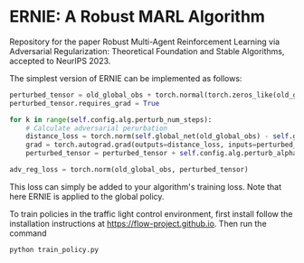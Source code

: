 # ERNIE: A Robust MARL Algorithm
Repository for the paper Robust Multi-Agent Reinforcement Learning via Adversarial Regularization: Theoretical Foundation and Stable Algorithms, accepted to NeurIPS 2023.

The simplest version of ERNIE can be implemented as follows:
```python
perturbed_tensor = old_global_obs + torch.normal(torch.zeros_like(old_global_obs), torch.ones_like(old_global_obs) * 1e-3)
perturbed_tensor.requires_grad = True

for k in range(self.config.alg.perturb_num_steps):
	# Calculate adversarial perurbation
	distance_loss = torch.norm(self.global_net(old_global_obs) - self.global_net(perturbed_tensor), p="fro")
	grad = torch.autograd.grad(outputs=distance_loss, inputs=perturbed_tensor, grad_outputs=torch.ones_like(loss), retain_graph=True, create_graph=True)[0]
	perturbed_tensor = perturbed_tensor + self.config.alg.perturb_alpha * grad * torch.abs(old_global_obs.detach())

adv_reg_loss = torch.norm(old_global_obs, perturbed_tensor)
```
This loss can simply be added to your algorithm's training loss. Note that here ERNIE is applied to the global policy.

To train policies in the traffic light control environment, first install follow the installation instructions at https://flow-project.github.io. Then run the command
```
python train_policy.py
```
